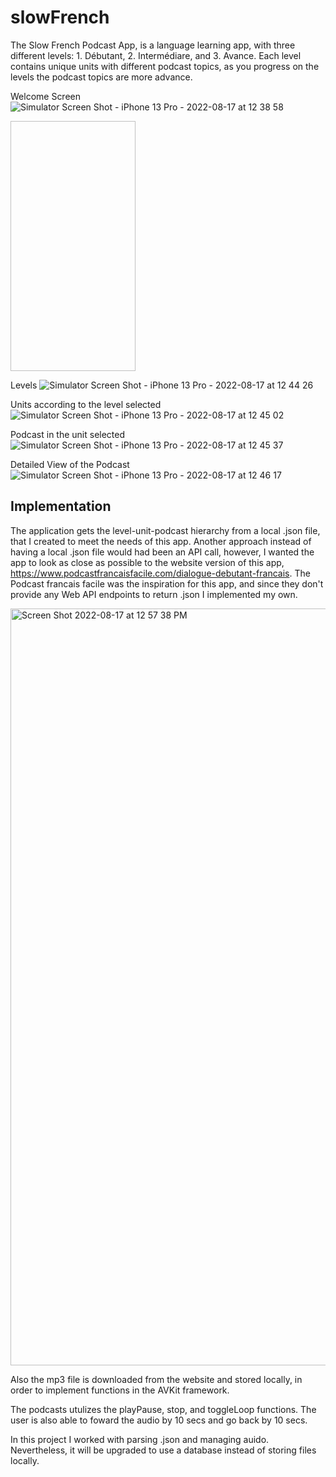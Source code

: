 # slowFrench

The Slow French Podcast App, is a language learning app, with three different levels: 1. Débutant, 2. Intermédiare, and 3. Avance. Each level contains unique units with different podcast topics, as you progress on the levels the podcast topics are more advance. 

Welcome Screen
![Simulator Screen Shot - iPhone 13 Pro - 2022-08-17 at 12 38 58](https://user-images.githubusercontent.com/54419381/185195472-bb22217a-7117-4fbe-9690-6ca54b827e51.png)

<img scr="https://user-images.githubusercontent.com/54419381/185195472-bb22217a-7117-4fbe-9690-6ca54b827e51.png" width=200 height=400>

Levels
![Simulator Screen Shot - iPhone 13 Pro - 2022-08-17 at 12 44 26](https://user-images.githubusercontent.com/54419381/185196227-49e17a1a-598d-4412-b75a-2b241d11dfb6.png)

Units according to the level selected
![Simulator Screen Shot - iPhone 13 Pro - 2022-08-17 at 12 45 02](https://user-images.githubusercontent.com/54419381/185196378-49af333c-c2d2-4045-9f39-473d69dc3c80.png)

Podcast in the unit selected
![Simulator Screen Shot - iPhone 13 Pro - 2022-08-17 at 12 45 37](https://user-images.githubusercontent.com/54419381/185196473-02800d81-c1f6-4ec9-8993-ea6b86e9694c.png)

Detailed View of the Podcast
![Simulator Screen Shot - iPhone 13 Pro - 2022-08-17 at 12 46 17](https://user-images.githubusercontent.com/54419381/185196575-ca887f06-0b3e-4076-acc2-acf23df07351.png)


## Implementation

The application gets the level-unit-podcast hierarchy from a local .json file, that I created to meet the needs of this app. Another approach instead of having a local .json file would had been an API call, however, I wanted the app to look as close as possible to the website version of this app, https://www.podcastfrancaisfacile.com/dialogue-debutant-francais. The Podcast francais facile was the inspiration for this app, and since they don't provide any Web API endpoints to return .json I implemented my own.

<img width="1211" alt="Screen Shot 2022-08-17 at 12 57 38 PM" src="https://user-images.githubusercontent.com/54419381/185199388-87e49562-e3f1-4af1-a982-483994a92718.png">

Also the mp3 file is downloaded from the website and stored locally, in order to implement functions in the AVKit framework. 

The podcasts utulizes the playPause, stop, and toggleLoop functions. The user is also able to foward the audio by 10 secs and go back by 10 secs. 

In this project I worked with parsing .json and managing auido. Nevertheless, it will be upgraded to use a database instead of storing files locally. 
